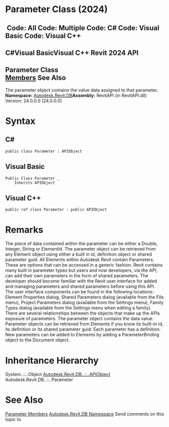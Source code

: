# Parameter Class (2024)

﻿
 Code: All Code: Multiple Code: C# Code: Visual Basic Code: Visual C++   
---  
C#Visual BasicVisual C++
Revit 2024 API  
---  
Parameter Class  
[Members](c0343d88-ea6f-f718-2828-7970c15e4a9e.md "Parameter Members") See Also  
---  
The parameter object contains the value data assigned to that parameter.
**Namespace:** [Autodesk.Revit.DB](87546ba7-461b-c646-cbb1-2cb8f5bff8b2.md "Autodesk.Revit.DB Namespace")**Assembly:** RevitAPI (in RevitAPI.dll) Version: 24.0.0.0 (24.0.0.0)
# Syntax
C#  
---  
```text
public class Parameter : APIObject
```
  
Visual Basic  
---  
```text
Public Class Parameter _
	Inherits APIObject
```
  
Visual C++  
---  
```text
public ref class Parameter : public APIObject
```
  
# Remarks
The piece of data contained within the parameter can be either a Double, Integer, String or ElementId. The parameter object can be retrieved from any Element object using either a built in id, definition object or shared parameter guid. All Elements within Autodesk Revit contain Parameters. These are options that can be accessed in a generic fashion. Revit contains many built in parameter types but users and now developers, via the API, can add their own parameters in the form of shared parameters. The developer should become familiar with the Revit user interface for added and managing parameters and shared parameters before using this API. The user interface components can be found in the following locations: Element Properties dialog, Shared Parameters dialog (available from the File menu), Project Parameters dialog (available from the Settings menu), Family Types dialog (available from the Settings menu when editing a family). There are several relationships between the objects that make up the APIs exposure of parameters. The parameter object contains the data value. Parameter objects can be retrieved from Elements if you know its built-in id, its definition or its shared parameter guid. Each parameter has a definition. New parameters can be added to Elements by adding a ParameterBinding object to the Document object.
# Inheritance Hierarchy
System..::..Object [Autodesk.Revit.DB..::..APIObject](beb86ef5-39ad-3f0d-0cd9-0c929387a2bb.md "APIObject Class") Autodesk.Revit.DB..::..Parameter
# See Also
[Parameter Members](c0343d88-ea6f-f718-2828-7970c15e4a9e.md "Parameter Members")
[Autodesk.Revit.DB Namespace](87546ba7-461b-c646-cbb1-2cb8f5bff8b2.md "Autodesk.Revit.DB Namespace")
Send comments on this topic to 